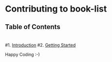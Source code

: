 # Contributing to book-list
 ## Table of Contents
 #
 #1. [Introduction](#introduction)
 #2. [Getting Started](#getting-started)

Happy Coding :-)


